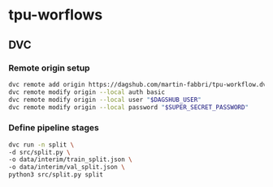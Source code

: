 # tpu-worflows

## DVC

### Remote origin setup
```bash
dvc remote add origin https://dagshub.com/martin-fabbri/tpu-workflow.dvc
dvc remote modify origin --local auth basic
dvc remote modify origin --local user "$DAGSHUB_USER"
dvc remote modify origin --local password "$SUPER_SECRET_PASSWORD"
```

### Define pipeline stages
```bash
dvc run -n split \
-d src/split.py \
-o data/interim/train_split.json \
-o data/interim/val_split.json \
python3 src/split.py split
```



